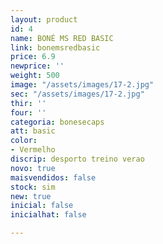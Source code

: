 ```yaml
---
layout: product
id: 4
name: BONÉ MS RED BASIC
link: bonemsredbasic
price: 6.9
newprice: ''
weight: 500
image: "/assets/images/17-2.jpg"
sec: "/assets/images/17-2.jpg"
thir: ''
four: ''
categoria: bonesecaps
att: basic
color:
- Vermelho
discrip: desporto treino verao
novo: true
maisvendidos: false
stock: sim
new: true
inicial: false
inicialhat: false

---
```


